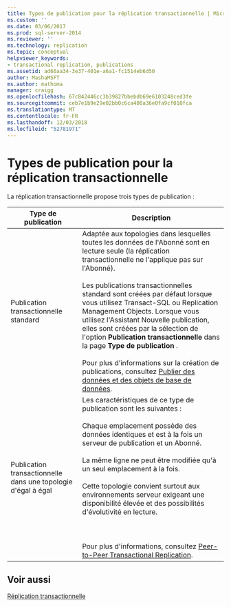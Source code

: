 ```yaml
---
title: Types de publication pour la réplication transactionnelle | Microsoft Docs
ms.custom: ''
ms.date: 03/06/2017
ms.prod: sql-server-2014
ms.reviewer: ''
ms.technology: replication
ms.topic: conceptual
helpviewer_keywords:
- transactional replication, publications
ms.assetid: ad66aa34-3e37-401e-a6a1-fc1514eb6d50
author: MashaMSFT
ms.author: mathoma
manager: craigg
ms.openlocfilehash: 67c842446cc3b39827bbebdb69e6103248ced3fe
ms.sourcegitcommit: ceb7e1b9e29e02bb0c6ca400a36e0fa9cf010fca
ms.translationtype: MT
ms.contentlocale: fr-FR
ms.lasthandoff: 12/03/2018
ms.locfileid: "52781971"
---
```

# <a name="publication-types-for-transactional-replication"></a>Types de publication pour la réplication transactionnelle
  La réplication transactionnelle propose trois types de publication :  
  
|Type de publication|Description|  
|----------------------|-----------------|  
|Publication transactionnelle standard|Adaptée aux topologies dans lesquelles toutes les données de l'Abonné sont en lecture seule (la réplication transactionnelle ne l'applique pas sur l'Abonné).<br /><br /> Les publications transactionnelles standard sont créées par défaut lorsque vous utilisez Transact-SQL ou Replication Management Objects. Lorsque vous utilisez l'Assistant Nouvelle publication, elles sont créées par la sélection de l'option **Publication transactionnelle** dans la page **Type de publication** .<br /><br /> Pour plus d’informations sur la création de publications, consultez [Publier des données et des objets de base de données](../publish/publish-data-and-database-objects.md).|  
|Publication transactionnelle dans une topologie d'égal à égal|Les caractéristiques de ce type de publication sont les suivantes :<br /><br /> Chaque emplacement possède des données identiques et est à la fois un serveur de publication et un Abonné.<br /><br /> La même ligne ne peut être modifiée qu'à un seul emplacement à la fois.<br /><br /> Cette topologie convient surtout aux environnements serveur exigeant une disponibilité élevée et des possibilités d'évolutivité en lecture.<br /><br /> <br /><br /> Pour plus d'informations, consultez [Peer-to-Peer Transactional Replication](peer-to-peer-transactional-replication.md).|  
  
## <a name="see-also"></a>Voir aussi  
 [Réplication transactionnelle](transactional-replication.md)  
  
  
